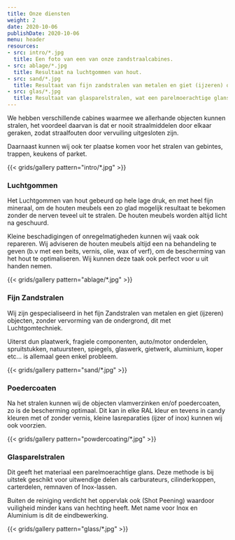 ```yaml
---
title: Onze diensten
weight: 2
date: 2020-10-06
publishDate: 2020-10-06
menu: header
resources:
- src: intro/*.jpg
  title: Een foto van een van onze zandstraalcabines.
- src: ablage/*.jpg
  title: Resultaat na luchtgommen van hout.
- src: sand/*.jpg
  title: Resultaat van fijn zandstralen van metalen en giet (ijzeren) objecten.
- src: glas/*.jpg
  title: Resultaat van glasparelstralen, wat een parelmoerachtige glans geeft.
---
```


We hebben verschillende cabines waarmee we allerhande objecten kunnen stralen,
het voordeel daarvan is dat er nooit straalmiddelen door elkaar geraken, zodat straalfouten door vervuiling uitgesloten zijn.

Daarnaast kunnen wij ook ter plaatse komen voor het stralen van gebintes, trappen, keukens of parket.

{{< grids/gallery pattern="intro/*.jpg" >}}

### Luchtgommen

Het Luchtgommen van hout gebeurd op hele lage druk, en met heel fijn mineraal, om de houten meubels een zo glad mogelijk resultaat te bekomen zonder de nerven teveel uit te stralen. De houten meubels worden altijd licht na geschuurd.

Kleine beschadigingen of onregelmatigheden kunnen wij vaak ook repareren. Wij adviseren de houten meubels altijd een na behandeling te geven (b.v met een beits, vernis, olie, wax of verf), om de bescherming van het hout te optimaliseren. Wij kunnen deze taak ook perfect voor u uit handen nemen.

{{< grids/gallery pattern="ablage/*.jpg" >}}

### Fijn Zandstralen

Wij zijn gespecialiseerd in het fijn Zandstralen van metalen en giet (ijzeren) objecten, zonder vervorming van de ondergrond, dit met Luchtgomtechniek.

Uiterst dun plaatwerk, fragiele componenten, auto/motor onderdelen, spruitstukken, natuursteen, spiegels, glaswerk, gietwerk, aluminium, koper etc... is allemaal geen enkel probleem.

{{< grids/gallery pattern="sand/*.jpg" >}}

### Poedercoaten

Na het stralen kunnen wij de objecten vlamverzinken en/of poedercoaten, zo is de bescherming optimaal. Dit kan in elke RAL kleur en tevens in candy kleuren met of zonder vernis, kleine lasreparaties (ijzer of inox) kunnen wij ook voorzien.

{{< grids/gallery pattern="powdercoating/*.jpg" >}}

### Glasparelstralen

Dit geeft het materiaal een parelmoerachtige glans. Deze methode is bij uitstek geschikt voor uitwendige delen als carburateurs, cilinderkoppen, carterdelen, remnaven of Inox-lassen.

Buiten de reiniging verdicht het oppervlak ook (Shot Peening) waardoor vuiligheid minder kans van hechting heeft. Met name voor Inox en Aluminium is dit de eindbewerking.

{{< grids/gallery pattern="glass/*.jpg" >}}

